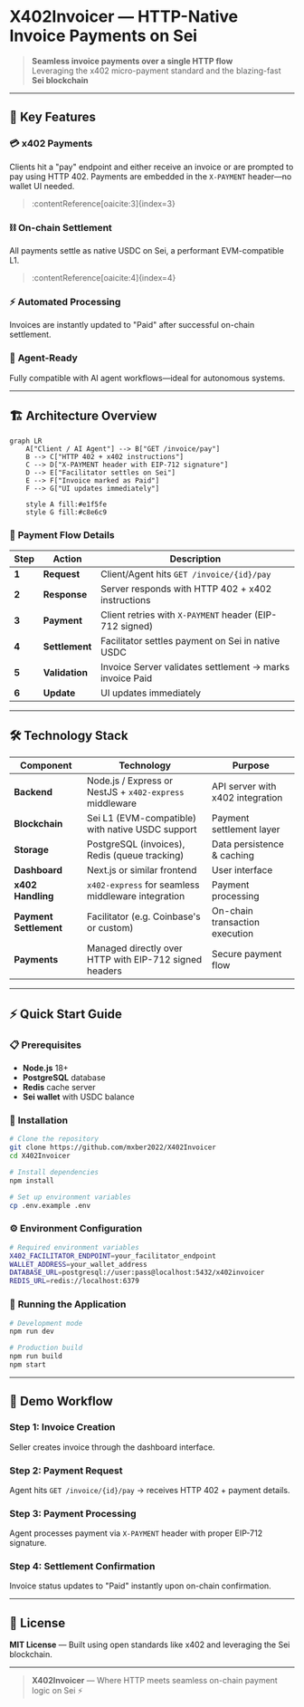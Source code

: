# X402Invoicer — HTTP-Native Invoice Payments on Sei

> **Seamless invoice payments over a single HTTP flow**  
> Leveraging the x402 micro-payment standard and the blazing-fast **Sei blockchain**

---

## 🚀 Key Features

### 💳 **x402 Payments**
Clients hit a "pay" endpoint and either receive an invoice or are prompted to pay using HTTP 402. Payments are embedded in the `X-PAYMENT` header—no wallet UI needed.
> :contentReference[oaicite:3]{index=3}

### ⛓️ **On-chain Settlement**
All payments settle as native USDC on Sei, a performant EVM-compatible L1.
> :contentReference[oaicite:4]{index=4}

### ⚡ **Automated Processing**
Invoices are instantly updated to "Paid" after successful on-chain settlement.

### 🤖 **Agent-Ready**
Fully compatible with AI agent workflows—ideal for autonomous systems.

---

## 🏗️ Architecture Overview

```mermaid
graph LR
    A["Client / AI Agent"] --> B["GET /invoice/pay"]
    B --> C["HTTP 402 + x402 instructions"]
    C --> D["X-PAYMENT header with EIP-712 signature"]
    D --> E["Facilitator settles on Sei"]
    E --> F["Invoice marked as Paid"]
    F --> G["UI updates immediately"]
    
    style A fill:#e1f5fe
    style G fill:#c8e6c9
```

### 🔄 **Payment Flow Details**

| Step | Action | Description |
|------|--------|-------------|
| **1** | **Request** | Client/Agent hits `GET /invoice/{id}/pay` |
| **2** | **Response** | Server responds with HTTP 402 + x402 instructions |
| **3** | **Payment** | Client retries with `X-PAYMENT` header (EIP-712 signed) |
| **4** | **Settlement** | Facilitator settles payment on Sei in native USDC |
| **5** | **Validation** | Invoice Server validates settlement → marks invoice Paid |
| **6** | **Update** | UI updates immediately |

---

## 🛠️ Technology Stack

| **Component** | **Technology** | **Purpose** |
|---------------|----------------|-------------|
| **Backend** | Node.js / Express or NestJS + `x402-express` middleware | API server with x402 integration |
| **Blockchain** | Sei L1 (EVM-compatible) with native USDC support | Payment settlement layer |
| **Storage** | PostgreSQL (invoices), Redis (queue tracking) | Data persistence & caching |
| **Dashboard** | Next.js or similar frontend | User interface |
| **x402 Handling** | `x402-express` for seamless middleware integration | Payment processing |
| **Payment Settlement** | Facilitator (e.g. Coinbase's or custom) | On-chain transaction execution |
| **Payments** | Managed directly over HTTP with EIP-712 signed headers | Secure payment flow |

---

## ⚡ Quick Start Guide

### 📋 **Prerequisites**
- **Node.js** 18+ 
- **PostgreSQL** database
- **Redis** cache server
- **Sei wallet** with USDC balance

### 🔧 **Installation**

```bash
# Clone the repository
git clone https://github.com/mxber2022/X402Invoicer
cd X402Invoicer

# Install dependencies
npm install

# Set up environment variables
cp .env.example .env
```

### ⚙️ **Environment Configuration**

```bash
# Required environment variables
X402_FACILITATOR_ENDPOINT=your_facilitator_endpoint
WALLET_ADDRESS=your_wallet_address
DATABASE_URL=postgresql://user:pass@localhost:5432/x402invoicer
REDIS_URL=redis://localhost:6379
```

### 🚀 **Running the Application**

```bash
# Development mode
npm run dev

# Production build
npm run build
npm start
```

---

## 🎯 Demo Workflow

### **Step 1: Invoice Creation**
Seller creates invoice through the dashboard interface.

### **Step 2: Payment Request**
Agent hits `GET /invoice/{id}/pay` → receives HTTP 402 + payment details.

### **Step 3: Payment Processing**
Agent processes payment via `X-PAYMENT` header with proper EIP-712 signature.

### **Step 4: Settlement Confirmation**
Invoice status updates to "Paid" instantly upon on-chain confirmation.

---

## 📄 License

**MIT License** — Built using open standards like x402 and leveraging the Sei blockchain.

---

> **X402Invoicer** — Where HTTP meets seamless on-chain payment logic on Sei ⚡
